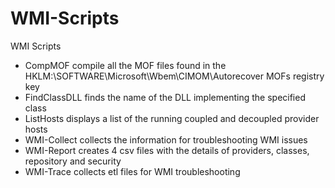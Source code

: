 # WMI-Scripts
WMI Scripts
- CompMOF compile all the MOF files found in the HKLM:\SOFTWARE\Microsoft\Wbem\CIMOM\Autorecover MOFs registry key
- FindClassDLL finds the name of the DLL implementing the specified class
- ListHosts displays a list of the running coupled and decoupled provider hosts
- WMI-Collect collects the information for troubleshooting WMI issues
- WMI-Report creates 4 csv files with the details of providers, classes, repository and security
- WMI-Trace collects etl files for WMI troubleshooting

